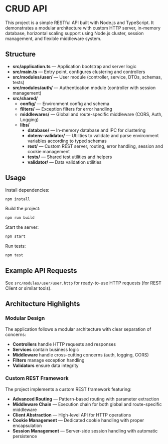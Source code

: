 # CRUD API

This project is a simple RESTful API built with Node.js and TypeScript. It demonstrates a modular architecture with custom HTTP server, in-memory database, horizontal scaling support using Node.js cluster, session management, and flexible middleware system.

## Structure

- **src/application.ts** — Application bootstrap and server logic
- **src/main.ts** — Entry point, configures clustering and controllers
- **src/modules/user/** — User module (controller, service, DTOs, schemas, tests)
- **src/modules/auth/** — Authentication module (controller with session management)
- **src/shared/**
  - **config/** — Environment config and schema
  - **filters/** — Exception filters for error handling
  - **middlewares/** — Global and route-specific middleware (CORS, Auth, Logging)
  - **libs/**
    - **database/** — In-memory database and IPC for clustering
    - **dotenv-validator/** — Utilities to validate and parse environment variables according to typed schemas
    - **rest/** — Custom REST server, routing, error handling, session and cookie management
    - **tests/** — Shared test utilities and helpers
    - **validator/** — Data validation utilities

## Usage

Install dependencies:

```bash
npm install
```

Build the project:

```bash
npm run build
```

Start the server:

```bash
npm start
```

Run tests:

```bash
npm test
```

## Example API Requests

See `src/modules/user/user.http` for ready-to-use HTTP requests (for REST Client or similar tools).

## Architecture Highlights

### Modular Design

The application follows a modular architecture with clear separation of concerns:

- **Controllers** handle HTTP requests and responses
- **Services** contain business logic
- **Middleware** handle cross-cutting concerns (auth, logging, CORS)
- **Filters** manage exception handling
- **Validators** ensure data integrity

### Custom REST Framework

The project implements a custom REST framework featuring:

- **Advanced Routing** — Pattern-based routing with parameter extraction
- **Middleware Chain** — Execution chain for both global and route-specific middleware
- **Client Abstraction** — High-level API for HTTP operations
- **Cookie Management** — Dedicated cookie handling with proper encapsulation
- **Session Management** — Server-side session handling with automatic persistence
